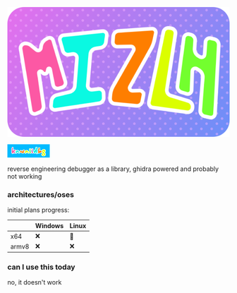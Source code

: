 ![mizl_H logo](./mizl_h.png)

![kw_b logo](./kw_b.png)

reverse engineering debugger as a library, ghidra powered and probably not working
### architectures/oses

initial plans progress:

|       | Windows | Linux |
| ----- | ------- | ----- |
| x64   | ❌       | 🚧    |
| armv8 | ❌       | ❌     |

### can I use this today

no, it doesn't work